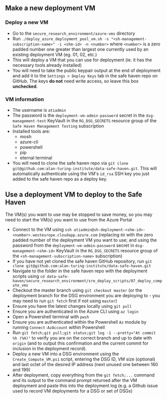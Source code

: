## Make a new deployment VM
### Deploy a new VM
- Go to the `secure_research_environment/azure-vms` directory
- Run `./deploy_azure_deployment_pool_vm.sh -s "<sh-management-subscription-name>" -i <shm-id> -n <number>` where `<number>` is a zero padded number one greater than largest one currently used by an existing deployment VM (eg. 01, 02, etc.)
- This will deploy a VM that you can use for deployment (ie. it has the necessary tools already installed)
- You will need to take the public keypair output at the end of deployment and add it to the `Settings > Deploy Keys` tab in the safe haven repo on GitHub. The keys **do not** need write access, so leave this box **unchecked**. 

### VM information
- The username is `atiadmin`
- The password is the `deployment-vm-admin-password` secret in the `dsg-management-test` KeyVault in the `RG_DSG_SECRETS` resource group of the `Safe Haven Management Testing` subscription
- Installed tools are:
    - mosh
    - azure-cli
    - powershell
    - pip
    - eternal terminal
- You will need to clone the safe haven repo via `git clone git@github.com:alan-turing-institute/data-safe-haven.git`. This will automatically authenticate using the VM's `id_rsa` SSH key you just added to the safe haven repo as a deploy key.


## Use a deployment VM to deploy to the Safe Haven
The VM(s) you want to use may be stopped to save money, so you may need to start the VM(s) you want to use from the Azure Portal
- Connect to the VM using `ssh atiadmin@sh-deployment-<shm-id>-<number>.westeurope.cloudapp.azure.com` (replacing `0X` with the zero padded number of the deployment VM you want to use; and using the password from the `deployment-vm-admin-password` secret in `dsg-management-<shm-id>` KeyVault in the `RG_DSG_SECRETS` resource group of the `<sh-management-subscription-name>` subscription)
- If you have not yet cloned the safe haven GitHub repository, run `git clone git@github.com:alan-turing-institute/data-safe-haven.git`
- Navigate to the folder in the safe haven repo with the deployment scripts using `cd data-safe-haven/secure_research_environment/sre_deploy_scripts/07_deploy_compute_vms`
- Checkout the master branch using `git checkout master` (or the deployment branch for the DSG environment you are deploying to - you may need to run `git fetch` first if not using `master`)
- Ensure you have the latest changes locally using `git pull`
- Ensure you are authenticated in the Azure CLI using `az login`
- Open a Powershell terminal with `pwsh`
- Ensure you are authenticated within the Powershell `Az` module by running `Connect-AzAccount` within Powershell
- Run `git fetch;git pull;git status;git log -1 --pretty="At commit %h (%H)"` to verify you are on the correct branch and up to date with `origin` (and to output this confirmation and the current commit for inclusion in the deployment record).
- Deploy a new VM into a DSG environment using the `Create_Compute_VM.ps1` script, entering the DSG ID, VM size (optional) and last octet of the desired IP address (next unused one between 160 and 199)
- After deployment, copy everything from the `git fetch;...` command and its output to the command prompt returned after the VM deployment and paste this into the deployment log (e.g. a Github issue used to record VM deployments for a DSG or set of DSGs)
